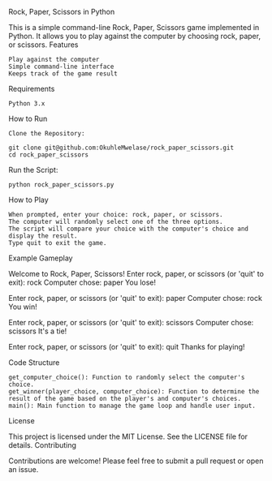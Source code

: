 Rock, Paper, Scissors in Python

This is a simple command-line Rock, Paper, Scissors game implemented in Python. It allows you to play against the computer by choosing rock, paper, or scissors.
Features

    Play against the computer
    Simple command-line interface
    Keeps track of the game result

Requirements

    Python 3.x

How to Run

    Clone the Repository:

    git clone git@github.com:OkuhleMwelase/rock_paper_scissors.git
    cd rock_paper_scissors


Run the Script:

    python rock_paper_scissors.py

How to Play

    When prompted, enter your choice: rock, paper, or scissors.
    The computer will randomly select one of the three options.
    The script will compare your choice with the computer's choice and display the result.
    Type quit to exit the game.

Example Gameplay

Welcome to Rock, Paper, Scissors!
Enter rock, paper, or scissors (or 'quit' to exit): rock
Computer chose: paper
You lose!

Enter rock, paper, or scissors (or 'quit' to exit): paper
Computer chose: rock
You win!

Enter rock, paper, or scissors (or 'quit' to exit): scissors
Computer chose: scissors
It's a tie!

Enter rock, paper, or scissors (or 'quit' to exit): quit
Thanks for playing!

Code Structure

    get_computer_choice(): Function to randomly select the computer's choice.
    get_winner(player_choice, computer_choice): Function to determine the result of the game based on the player's and computer's choices.
    main(): Main function to manage the game loop and handle user input.

License

This project is licensed under the MIT License. See the LICENSE file for details.
Contributing

Contributions are welcome! Please feel free to submit a pull request or open an issue.
